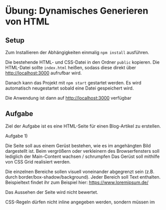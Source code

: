 # Übung: Dynamisches Generieren von HTML

## Setup

Zum Installieren der Abhängigkeiten einmalig `npm install` ausführen.

Die bestehende HTML- und CSS-Datei in den Ordner `public` kopieren. Die HTML-Datei sollte `index.html` heißen, sodass diese direkt über [http://localhost:3000](http://localhost:3000) aufrufbar wird.

Danach kann das Projekt mit `npm start` gestartet werden. Es wird automatisch neugestartet sobald eine Datei gespeichert wird.

Die Anwendung ist dann auf [http://localhost:3000](http://localhost:3000) verfügbar

## Aufgabe

Ziel der Aufgabe ist es eine HTML-Seite für einen Blog-Artikel zu erstellen.

Aufgabe 1)

Die Seite soll aus einem Gerüst bestehen, wie es im angehängten Bild dargestellt ist.
Beim vergrößern oder verkleinern des Browserfensters soll lediglich der Main-Content wachsen / schrumpfen
Das Gerüst soll mithilfe von CSS Grid realisiert werden.

Die einzelnen Bereiche sollen visuell voneinander abgegrenzt sein (z.B. durch border/box-shadow/background).
Jeder Bereich soll Text enthalten. Beispieltext findet ihr zum Beispiel hier: https://www.loremipsum.de/

Das Aussehen der Seite wird nicht bewertet.

CSS-Regeln dürfen nicht inline angegeben werden, sondern müssen im <style> Tag oder in einer externen Datei angegeben werden.

Aufgabe 2)

Die Blogseite soll neben dem Hauptartikel zusätzlich eine Kommentar-Funktion.
Bestehende Kommentare werden von einer Web API bereitgestellt:

```http
GET localhost:3000/comments
```

Außerdem bietet die API die Möglichkeit neue Kommentare anzulegen:

```http
POST localhost:3000/comments

{ "title": "Kommentartitel", "content": "Kommentartext in mehreren Sätzen", "username": "Benutzername" }
```

Die bestehende Blog-Seite aus Aufgabe 1 soll um einen Bereich innerhalb des Main-Content erweitert werden.

Beim Laden der Seite sollen Kommentare von der Web API abgerufen und dynamisch in diesem neuen Bereich der Seite hinzugefügt werden.
Oberhalb der bestehenden Kommentare soll außerdem die Möglichkeit geboten werden, einen neuen Kommentar über entsprechende Textfelder zu verfassen und über die oben genannte API zu speichern. Der Benutzername darf dabei nich länger als 20 Zeichen sein.

Nach dem Speichern eines neuen Kommentars, soll dieser auf der Seite auch angezeigt werden.